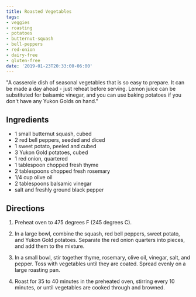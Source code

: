 ```yaml
---
title: Roasted Vegetables
tags:
- veggies
- roasting
- potatoes
- butternut-squash
- bell-peppers
- red-onion
- dairy-free
- gluten-free
date: '2019-01-23T20:33:00-06:00'
---
```

"A casserole dish of seasonal vegetables that is so easy to prepare. It can be made a day ahead - just reheat before serving. Lemon juice can be substituted for balsamic vinegar, and you can use baking potatoes if you don't have any Yukon Golds on hand."

## Ingredients
- 1 small butternut squash, cubed
- 2 red bell peppers, seeded and diced
- 1 sweet potato, peeled and cubed
- 3 Yukon Gold potatoes, cubed
- 1 red onion, quartered
- 1 tablespoon chopped fresh thyme
- 2 tablespoons chopped fresh rosemary
- 1/4 cup olive oil
- 2 tablespoons balsamic vinegar
- salt and freshly ground black pepper

## Directions

1. Preheat oven to 475 degrees F (245 degrees C).

2. In a large bowl, combine the squash, red bell peppers, sweet potato, and Yukon Gold potatoes. Separate the red onion quarters into pieces, and add them to the mixture.

3. In a small bowl, stir together thyme, rosemary, olive oil, vinegar, salt, and pepper. Toss with vegetables until they are coated. Spread evenly on a large roasting pan.

4. Roast for 35 to 40 minutes in the preheated oven, stirring every 10 minutes, or until vegetables are cooked through and browned.
